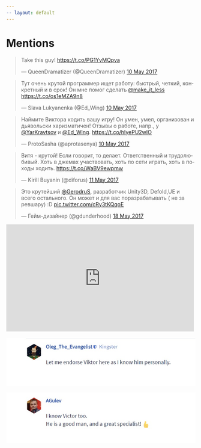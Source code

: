 ```yaml
---
-- layout: default
---
```


# [](#mentions)Mentions

<blockquote class="twitter-tweet" data-lang="en-gb"><p lang="en" dir="ltr">Take this guy! <a href="https://t.co/PG1YvMQpva">https://t.co/PG1YvMQpva</a></p>&mdash; QueenDramatizer (@QueenDramatizer) <a href="https://twitter.com/QueenDramatizer/status/862328359870758914">10 May 2017</a></blockquote>
<script async src="//platform.twitter.com/widgets.js" charset="utf-8"></script>

<blockquote class="twitter-tweet" data-lang="en-gb"><p lang="ru" dir="ltr">Тут очень крутой программер ищет работу: быстрый, четкий, конкретный и в срок! Он мне помог сделать <a href="https://twitter.com/make_it_less">@make_it_less</a> <a href="https://t.co/os1eMZA9n8">https://t.co/os1eMZA9n8</a></p>&mdash; Slava Lukyanenka (@Ed_Wing) <a href="https://twitter.com/Ed_Wing/status/862333623017631744">10 May 2017</a></blockquote>
<script async src="//platform.twitter.com/widgets.js" charset="utf-8"></script>

<blockquote class="twitter-tweet" data-lang="en-gb"><p lang="ru" dir="ltr">Наймите Виктора кодить вашу игру! Он умен, умел, организован и дьявольски харизматичен! Отзывы о работе, напр., у <a href="https://twitter.com/YarKravtsov">@YarKravtsov</a> и <a href="https://twitter.com/Ed_Wing">@Ed_Wing</a>. <a href="https://t.co/hIyePU2wIO">https://t.co/hIyePU2wIO</a></p>&mdash; ProtoSasha (@aprotasenya) <a href="https://twitter.com/aprotasenya/status/862354036854583296">10 May 2017</a></blockquote>
<script async src="//platform.twitter.com/widgets.js" charset="utf-8"></script>

<blockquote class="twitter-tweet" data-lang="en-gb"><p lang="ru" dir="ltr">Витя - крутой! Если говорит, то делает. Ответственный и трудолюбивый. Хоть в джемах участвовать, хоть по сети играть, хоть в походы ходить. <a href="https://t.co/WaBV9ewpmw">https://t.co/WaBV9ewpmw</a></p>&mdash; Kirill Buyanin (@diforus) <a href="https://twitter.com/diforus/status/862474467007635456">11 May 2017</a></blockquote>
<script async src="//platform.twitter.com/widgets.js" charset="utf-8"></script>

<blockquote class="twitter-tweet" data-lang="en-gb"><p lang="ru" dir="ltr">Это крутейший <a href="https://twitter.com/GerodruS">@GerodruS</a>, разработчик Unity3D, Defold,UE и всего остального. Он может и для вас поразрабатывать ( не за ревшару) :D <a href="https://t.co/cRy3tKQqoE">pic.twitter.com/cRy3tKQqoE</a></p>&mdash; Гейм-дизайнер (@gdunderhood) <a href="https://twitter.com/gdunderhood/status/865128060328308737">18 May 2017</a></blockquote>
<script async src="//platform.twitter.com/widgets.js" charset="utf-8"></script>

<iframe src="https://www.facebook.com/plugins/post.php?href=https%3A%2F%2Fwww.facebook.com%2Fyaroslav.kravtsov%2Fposts%2F10155365752422853&width=500" width="500" height="285" style="border:none;overflow:hidden" scrolling="no" frameborder="0" allowTransparency="true"></iframe>

[![Defold game engine forum][mention-king-thumbnail]][mention-king]

[![Defold game engine forum][mention-agulev-thumbnail]][mention-agulev]

[mention-king-thumbnail]: https://raw.githubusercontent.com/GerodruS/GerodruS.github.io/master/cv/mentions/mention_king.jpg "Defold game engine forum"
[mention-king]: https://forum.defold.com/t/programmer-is-looking-for-work-4-years-xp/8235/2 "Defold game engine forum"

[mention-agulev-thumbnail]: https://raw.githubusercontent.com/GerodruS/GerodruS.github.io/master/cv/mentions/mention_agulev.jpg "Defold game engine forum"
[mention-agulev]: https://forum.defold.com/t/programmer-is-looking-for-work-4-years-xp/8235/3 "Defold game engine forum"

